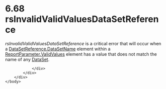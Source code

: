 <html dir="LTR" xmlns:mshelp="http://msdn.microsoft.com/mshelp" xmlns:ddue="http://ddue.schemas.microsoft.com/authoring/2003/5" xmlns:xlink="http://www.w3.org/1999/xlink" xmlns:tool="http://www.microsoft.com/tooltip">
    <head>
        <meta http-equiv="Content-Type" content="text/html; CHARSET=utf-8"></meta>
        <meta name="save" content="history"></meta>
        <title>6.68 rsInvalidValidValuesDataSetReference</title>
        <xml>
            <mshelp:toctitle title="6.68 rsInvalidValidValuesDataSetReference"></mshelp:toctitle>
            <mshelp:rltitle title="[MS-RDL]: rsInvalidValidValuesDataSetReference"></mshelp:rltitle>
            <mshelp:keyword index="A" term="94f4d26c-5824-432a-aeed-a5fa6d5f4646"></mshelp:keyword>
            <mshelp:attr name="DCSext.ContentType" value="open specification"></mshelp:attr>
            <mshelp:attr name="AssetID" value="94f4d26c-5824-432a-aeed-a5fa6d5f4646"></mshelp:attr>
            <mshelp:attr name="TopicType" value="kbRef"></mshelp:attr>
            <mshelp:attr name="DCSext.Title" value="[MS-RDL]: rsInvalidValidValuesDataSetReference" />
        </xml>
    </head>
    <body>
        <div id="header">
            <h1 class="heading">6.68 rsInvalidValidValuesDataSetReference</h1>
        </div>
        <div id="mainSection">
            <div id="mainBody">
                <div id="allHistory" class="saveHistory"></div>
                <div id="sectionSection0" class="section" name="collapseableSection">
                    

<p><i>rsInvalidValidValuesDataSetReference</i> is a critical
error that will occur when a <a href="819189ab-6aae-4ab3-9089-b27efaa860cb.htm">DataSetReference.DataSetName</a>
element within a <a href="391604b0-2c0d-4f51-82ae-0c30e75345a4.htm">ReportParameter.ValidValues</a>
element has a value that does not match the name of any <a href="a14782b0-2e2f-4305-83a3-3de3fd750b6a.htm">DataSet</a>.</p>


                </div>
            </div>
        </div>
    </body>
</html>